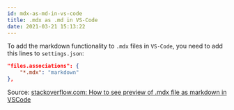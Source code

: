 ```yaml
---
id: mdx-as-md-in-vs-code
title: .mdx as .md in VS-Code
date: 2021-03-21 15:13:22
---
```


To add the markdown functionality to `.mdx` files in `VS-Code`, you need to add this lines to `settings.json`:

```json title="settings.json"
"files.associations": {
    "*.mdx": "markdown"
},
```

Source: <a href='https://stackoverflow.com/questions/65275709/how-to-see-preview-of-mdx-file-as-markdown-in-vscode' class='external'>stackoverflow.com: How to see preview of .mdx file as markdown in VSCode</a>
